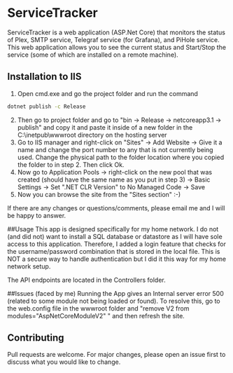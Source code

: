 # ServiceTracker

ServiceTracker is a web application (ASP.Net Core) that monitors the status of Plex, SMTP service, Telegraf service (for Grafana), and PiHole service. This web application allows you to see the current status and Start/Stop the service (some of which are installed on a remote machine).

## Installation to IIS

1. Open cmd.exe and go the project folder and run the command

```bash
dotnet publish -c Release
```

2. Then go to project folder and go to "bin -> Release -> netcoreapp3.1 -> publish" and copy it and paste it inside of a new folder in the C:\inetpub\wwwroot directory on the hosting server
3. Go to IIS manager and right-click on "Sites" -> Add Website -> Give it a name and change the port number to any that is not currently being used. Change the physical path to the folder location where you copied the folder to in step 2. Then click Ok.
4. Now go to Application Pools -> right-click on the new pool that was created (should have the same name as you put in step 3) -> Basic Settings -> Set ".NET CLR Version" to No Managed Code -> Save
5. Now you can browse the site from the "Sites section" :-)

If there are any changes or questions/comments, please email me and I will be happy to answer.

##Usage
This app is designed specifically for my home network. I do not (and did not) want to install a SQL database or datastore as I will have sole access to this application. Therefore, I added a login feature that checks for the username/password combination that is stored in the local file. This is NOT a secure way to handle authentication but I did it this way for my home network setup. 

The API endpoints are located in the Controllers folder. 

##Issues (faced by me)
Running the App gives an Internal server error 500 (related to some module not being loaded or found). To resolve this, go to the web.config file in the wwwroot folder and "remove V2 from modules="AspNetCoreModuleV2" " and then refresh the site. 

## Contributing
Pull requests are welcome. For major changes, please open an issue first to discuss what you would like to change.